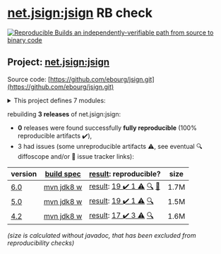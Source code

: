 [net.jsign:jsign](https://central.sonatype.com/artifact/net.jsign/jsign/versions) RB check
=======

[![Reproducible Builds](https://reproducible-builds.org/images/logos/rb.svg) an independently-verifiable path from source to binary code](https://reproducible-builds.org/)

## Project: [net.jsign:jsign](https://central.sonatype.com/artifact/net.jsign/jsign/versions)

Source code: [https://github.com/ebourg/jsign.git](https://github.com/ebourg/jsign.git)

<details><summary>This project defines 7 modules:</summary>

* [net.jsign:jsign](https://central.sonatype.com/artifact/net.jsign/jsign/6.0)
* [net.jsign:jsign-ant](https://central.sonatype.com/artifact/net.jsign/jsign-ant/6.0)
* [net.jsign:jsign-cli](https://central.sonatype.com/artifact/net.jsign/jsign-cli/6.0)
* [net.jsign:jsign-core](https://central.sonatype.com/artifact/net.jsign/jsign-core/6.0)
* [net.jsign:jsign-gradle-plugin](https://central.sonatype.com/artifact/net.jsign/jsign-gradle-plugin/6.0)
* [net.jsign:jsign-maven-plugin](https://central.sonatype.com/artifact/net.jsign/jsign-maven-plugin/6.0)
* [net.jsign:jsign-parent](https://central.sonatype.com/artifact/net.jsign/jsign-parent/6.0)
</details>

rebuilding **3 releases** of net.jsign:jsign:
- **0** releases were found successfully **fully reproducible** (100% reproducible artifacts :heavy_check_mark:),
- 3 had issues (some unreproducible artifacts :warning:, see eventual :mag: diffoscope and/or :memo: issue tracker links):

| version | [build spec](/BUILDSPEC.md) | [result](https://reproducible-builds.org/docs/jvm/): reproducible? | size |
| -- | --------- | ------ | -- |
| [6.0](https://central.sonatype.com/artifact/net.jsign/jsign/6.0/pom) | [mvn jdk8 w](jsign-6.0.buildspec) | [result](jsign-parent-6.0.buildinfo): [19 :heavy_check_mark:  1 :warning:](jsign-parent-6.0.buildcompare) [:mag:](jsign-parent-6.0.diffoscope) [:memo:](https://github.com/wvengen/proguard-maven-plugin/issues/279) | 1.7M |
| [5.0](https://central.sonatype.com/artifact/net.jsign/jsign/5.0/pom) | [mvn jdk8 w](jsign-5.0.buildspec) | [result](jsign-parent-5.0.buildinfo): [19 :heavy_check_mark:  1 :warning:](jsign-parent-5.0.buildcompare) [:mag:](jsign-parent-5.0.diffoscope) | 1.5M |
| [4.2](https://central.sonatype.com/artifact/net.jsign/jsign/4.2/pom) | [mvn jdk8 w](jsign-4.2.buildspec) | [result](jsign-parent-4.2.buildinfo): [17 :heavy_check_mark:  3 :warning:](jsign-parent-4.2.buildcompare) [:mag:](jsign-parent-4.2.diffoscope) | 1.6M |

<i>(size is calculated without javadoc, that has been excluded from reproducibility checks)</i>
